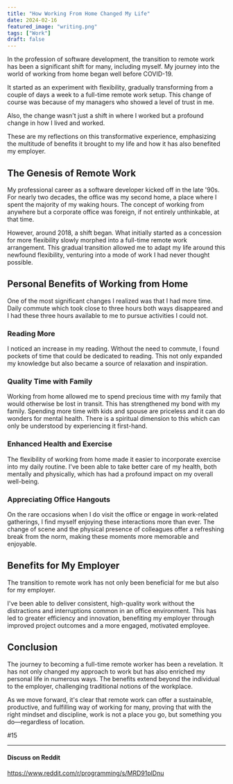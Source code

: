 ```yaml
---
title: "How Working From Home Changed My Life"
date: 2024-02-16
featured_image: "writing.png"
tags: ["Work"]
draft: false
---
```


In the profession of software development, the transition to remote work has been a significant shift for many, including myself. My journey into the world of working from home began well before COVID-19.

It started as an experiment with flexibility, gradually transforming from a couple of days a week to a full-time remote work setup. This change of course was because of my managers who showed a level of trust in me.

Also, the change wasn't just a shift in where I worked but a profound change in how I lived and worked.

These are my reflections on this transformative experience, emphasizing the multitude of benefits it brought to my life and how it has also benefited my employer.

## The Genesis of Remote Work

My professional career as a software developer kicked off in the late '90s. For nearly two decades, the office was my second home, a place where I spent the majority of my waking hours. The concept of working from anywhere but a corporate office was foreign, if not entirely unthinkable, at that time.

However, around 2018, a shift began. What initially started as a concession for more flexibility slowly morphed into a full-time remote work arrangement. This gradual transition allowed me to adapt my life around this newfound flexibility, venturing into a mode of work I had never thought possible.

## Personal Benefits of Working from Home

One of the most significant changes I realized was that I had more time. Daily commute which took close to three hours both ways disappeared and I had these three hours available to me to pursue activities I could not.

### Reading More

I noticed an increase in my reading. Without the need to commute, I found pockets of time that could be dedicated to reading. This not only expanded my knowledge but also became a source of relaxation and inspiration.

### Quality Time with Family

Working from home allowed me to spend precious time with my family that would otherwise be lost in transit. This has strengthened my bond with my family. Spending more time with kids and spouse are priceless and it can do wonders for mental health. There is a spiritual dimension to this which can only be understood by experiencing it first-hand.

### Enhanced Health and Exercise

The flexibility of working from home made it easier to incorporate exercise into my daily routine. I've been able to take better care of my health, both mentally and physically, which has had a profound impact on my overall well-being.

### Appreciating Office Hangouts

On the rare occasions when I do visit the office or engage in work-related gatherings, I find myself enjoying these interactions more than ever. The change of scene and the physical presence of colleagues offer a refreshing break from the norm, making these moments more memorable and enjoyable.

## Benefits for My Employer

The transition to remote work has not only been beneficial for me but also for my employer.

I've been able to deliver consistent, high-quality work without the distractions and interruptions common in an office environment. This has led to greater efficiency and innovation, benefiting my employer through improved project outcomes and a more engaged, motivated employee.

## Conclusion

The journey to becoming a full-time remote worker has been a revelation. It has not only changed my approach to work but has also enriched my personal life in numerous ways. The benefits extend beyond the individual to the employer, challenging traditional notions of the workplace.

As we move forward, it's clear that remote work can offer a sustainable, productive, and fulfilling way of working for many, proving that with the right mindset and discipline, work is not a place you go, but something you do—regardless of location.

#15

---

#### Discuss on Reddit

https://www.reddit.com/r/programming/s/MRD91plDnu
